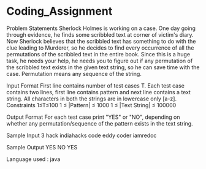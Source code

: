 # Coding_Assignment

Problem Statements
Sherlock Holmes is working on a case. One day going through evidence, he finds some scribbled text at
corner of victim's diary. Now Sherlock believes that the scribbled text has something to do with the clue
leading to Murderer, so he decides to find every occurrence of all the permutations of the scribbled text in
the entire book. Since this is a huge task, he needs your help, he needs you to figure out if any permutation of
the scribbled text exists in the given text string, so he can save time with the case. Permutation means any
sequence of the string.

Input Format
First line contains number of test cases T. Each test case contains two lines, first line contains pattern and
next line contains a text string. All characters in both the strings are in lowercase only [a-z].
Constraints
1≤T≤100
1 ≤ |Pattern| ≤ 1000
1 ≤ |Text String| ≤ 100000

Output Format
For each test case print "YES" or "NO", depending on whether any permutation/sequence of the pattern
exists in the text string.

Sample Input
3
hack
indiahacks
code
eddy
coder
iamredoc

Sample Output
YES
NO
YES

Language used : java
